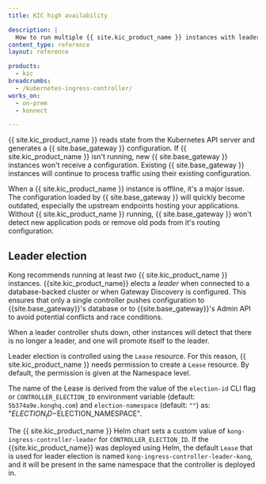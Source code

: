 ```yaml
---
title: KIC high availability

description: |
  How to run multiple {{ site.kic_product_name }} instances with leader election
content_type: reference
layout: reference

products:
  - kic
breadcrumbs: 
  - /kubernetes-ingress-controller/
works_on:
  - on-prem
  - konnect

---
```


{{ site.kic_product_name }} reads state from the Kubernetes API server and generates a {{ site.base_gateway }} configuration. If {{ site.kic_product_name }} isn't running, new {{ site.base_gateway }} instances won't receive a configuration. Existing {{ site.base_gateway }} instances will continue to process traffic using their existing configuration.

When a {{ site.kic_product_name }} instance is offline, it's a major issue. The configuration loaded by {{ site.base_gateway }} will quickly become outdated, especially the upstream endpoints hosting your applications. Without {{ site.kic_product_name }} running, {{ site.base_gateway }} won't detect new application pods or remove old pods from it's routing configuration.

## Leader election

Kong recommends running at least _two_ {{ site.kic_product_name }} instances. {{site.kic_product_name}} elects a _leader_ when connected to a database-backed cluster or when Gateway Discovery is configured. This ensures that only a single controller pushes configuration to {{site.base_gateway}}'s database or to {{site.base_gateway}}'s Admin API to avoid potential conflicts and race conditions.

When a leader controller shuts down, other instances will detect that there is no longer a leader, and one will promote itself to the leader.

Leader election is controlled using the `Lease` resource. For this reason, {{ site.kic_product_name }} needs permission to create a `Lease` resource. By default, the permission is given at the Namespace level.

The name of the Lease is derived from the value of the `election-id` CLI flag or `CONTROLLER_ELECTION_ID` environment variable (default: `5b374a9e.konghq.com`) and `election-namespace` (default: `""`) as: "$ELECTION_ID-$ELECTION_NAMESPACE". 

The {{ site.kic_product_name }} Helm chart sets a custom value of `kong-ingress-controller-leader` for `CONTROLLER_ELECTION_ID`. If the {{site.kic_product_name}} was deployed using Helm, the default `Lease` that is used for leader election is named `kong-ingress-controller-leader-kong`, and it will be present in the same namespace that the controller is deployed in.